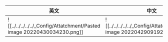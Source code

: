 

| 英文 | 中文 |
| ---- | ---- |
| ![[../../../../../_Config/Attatchment/Pasted image 20220430034230.png]] | ![[../../../../../_Config/Attatchment/Pasted image 20220429091923.png]] |

